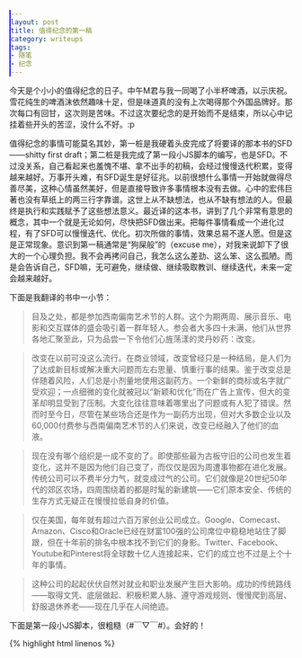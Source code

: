 ```yaml
---
layout: post
title: 值得纪念的第一稿
category: writeups
tags:
- 随笔
- 纪念
---
```


今天是个小小的值得纪念的日子。中午M君与我一同喝了小半杯啤酒，以示庆祝。雪花纯生的啤酒沫依然趣味十足，但是味道真的没有上次喝得那个外国品牌好。那次每口有回甘，这次则是苦味。不过这次要纪念的是开始而不是结束，所以心中记挂着些开头的苦涩，没什么不好。:p 
<!--more-->

值得纪念的事情可能莫名其妙，第一桩是我硬着头皮完成了将要译的那本书的SFD——shitty first draft；第二桩是我完成了第一段小JS脚本的编写，也是SFD。不过没关系，自己看起来也羞愧不堪、拿不出手的初稿，会经过慢慢迭代积累，变得越来越好。万事开头难，有SFD诞生是好征兆。以前很想什么事情一开始就做得尽善尽美，这种心情虽然美好，但是直接导致许多事情根本没有去做。心中的宏伟巨著也没有草纸上的两三行字靠谱。这世上从不缺想法，也从不缺有想法的人。但最终是执行和实践赋予了这些想法意义。最近译的这本书，讲到了几个非常有意思的概念，其中一个就是无论如何，尽快把SFD做出来。把每件事情看成一个进化过程，有了SFD可以慢慢迭代、优化。初次所做的事情，效果总易不遂人愿。但是这是正常现象。意识到第一稿通常是“狗屎般”的（excuse me），对我来说卸下了很大的一个心理负担。我不会再拷问自己，我怎么这么差劲、这么笨、这么孤陋。而是会告诉自己，SFD嘛，无可避免，继续做、继续吸取教训、继续迭代，未来一定会越来越好。

下面是我翻译的书中一小节：

>目及之处，都是参加西南偏南艺术节的人群。这个为期两周、展示音乐、电影和交互媒体的盛会吸引着一群年轻人。参会者大多四十未满，他们从世界各地汇聚至此，只为品尝一下令他们心旌荡漾的灵丹妙药：改变。

>改变在以前可没这么流行。在商业领域，改变曾经只是一种结局，是人们为了达成新目标或解决重大问题而左右思量、慎重行事的结果。鉴于改变总是伴随着风险，人们总是小剂量地使用这副药方。一个新鲜的商标或名字就广受欢迎；一点细微的变化就被冠以“新颖和优化”而在广告上宣传，但大的变革却明显受到了压制。大变化往往意味着哪里出了问题或有人犯了错误。然而时至今日，尽管在某些场合还是作为一副药方出现，但对大多数企业以及60,000付费参与西南偏南艺术节的人们来说，改变已经融入了他们的血液。

>现在没有哪个组织是一成不变的了。即使那些最为古板守旧的公司也发生着变化，这并不是因为他们自己变了，而仅仅是因为周遭事物都在进化发展。传统公司可以不费半分力气，就变成过气的公司。它们就像是20世纪50年代的郊区农场，四周围绕着的都是时髦的新建筑——它们原本安全、传统的生存方式无疑正在慢慢拉低自身的价值。

>仅在美国，每年就有超过六百万家创业公司成立。Google、Comecast、Amazon、Cisco和Oracle已经在财富100强的公司席位中稳稳地站住了脚跟，但在十年前的排名中根本找不到它们的身影。Twitter、Facebook、Youtube和Pinterest将全球数十亿人连接起来，它们的成立也不过是上个十年的事情。

>这种公司的起起伏伏自然对就业和职业发展产生巨大影响。成功的传统路线——取得文凭、底层做起、积极积累人脉、遵守游戏规则、慢慢爬到高层、舒服退休养老——现在几乎在人间绝迹。



下面是第一段小JS脚本，很粗糙（#￣▽￣#）。会好的！

{% highlight html linenos %}

<!Doctype html>
<html>
    <head>
        <meta charset="utf-8">
        <style>
            #container{
              height: 820px;
              width: 820px;
              position: relative;
              overflow: hidden;
            }
            #flashcards {
              height: 800px;
              width: 800000px;
              margin-left: 0px;
            }
            .card {
                width: 800px;
                height: 800px;
                border: 1px solid blue;
                border-radius: 20px;
                font-size: 2em;
                transition: all 2s;
                
                display: inline-block;
            }
            .word {
              text-align: center;
              font-size: 200%;
              margin-top: 15%;
              margin-bottom: 5%;
            }
            dd {
              float: left;
              line-height: 1.2em;
            }
            .pos {
              width: 1%;
              font-style: italic;
            }
            .def {
              width: 80%;
            }
            .cnDef {
              margin-left: 1em;
            }
            .sen {
              margin-top: 2em;
              width: 81%;
            }
            .cnSen, .enSen {
              display: block;
              margin-bottom: 0.5em;
            }
            a {
              text-decoration: none;
              border: 1px solid blue;
              width: 4.5em;
              text-align: center;
              border-radius: 2px;
            }
            .nav {
                position: absolute;
                width: 200px;
                bottom: 20px;
                font-size: 30px;
                padding: 5px;
                left: 300px;
            }
        </style>
    </head>
    <body>
      <div id="container">
        <dl id="flashcards" style="margin-left: 0px;">
          <div class="card show">
              <dt class="word">dictionary1</dt>
              <dd class="pos">n.</dd>
              <dd class="def"><span class="enDef">a book in which the words and phrases of a language are listed alphabetically, together with their meanings or their translations in another language</span><span class="cnDef">字典；词典</span></dd>
              <dd class="sen"><span class="enSen">I borrowed a dictionary from Ann.</span><span class="cnSen">我从安那里借了一本词典</span></dd>

          </div>
          <div class="card">
              <dt class="word">dictionary2</dt>
              <dd class="pos">n.</dd>
              <dd class="def"><span class="enDef">a book in which the words and phrases of a language are listed alphabetically, together with their meanings or their translations in another language</span><span class="cnDef">字典；词典</span></dd>
              <dd class="sen"><span class="enSen">I borrowed a dictionary from Ann.</span><span class="cnSen">我从安那里借了一本词典</span></dd>

          </div> 
          <div class="card">
              <dt class="word">dictionary3</dt>
              <dd class="pos">n.</dd>
              <dd class="def"><span class="enDef">a book in which the words and phrases of a language are listed alphabetically, together with their meanings or their translations in another language</span><span class="cnDef">字典；词典</span></dd>
              <dd class="sen"><span class="enSen">I borrowed a dictionary from Ann.</span><span class="cnSen">我从安那里借了一本词典</span></dd>

          </div>
          <div class="card">
              <dt class="word">dictionary4</dt>
              <dd class="pos">n.</dd>
              <dd class="def"><span class="enDef">a book in which the words and phrases of a language are listed alphabetically, together with their meanings or their translations in another language</span><span class="cnDef">字典；词典</span></dd>
              <dd class="sen"><span class="enSen">I borrowed a dictionary from Ann.</span><span class="cnSen">我从安那里借了一本词典</span></dd>

          </div>
          <div class="card">
              <dt class="word">dictionary5</dt>
              <dd class="pos">n.</dd>
              <dd class="def"><span class="enDef">a book in which the words and phrases of a language are listed alphabetically, together with their meanings or their translations in another language</span><span class="cnDef">字典；词典</span></dd>
              <dd class="sen"><span class="enSen">I borrowed a dictionary from Ann.</span><span class="cnSen">我从安那里借了一本词典</span></dd>

          </div>        
                                                 
        </dl>
        <div class="nav">
            <a href="#" class="previous">Previous</a>
            <a href="#" class="next">Next</a>
        </div>
      </div>
        <script>
             window.onload = function(){

                var flashcard = document.getElementById("flashcards");
                var btn = document.getElementsByTagName("a");
                for(i=0;i<btn.length;i++){
                  if(btn[i].className == "previous"){
                    var prev = btn[i];
                  } else if(btn[i].className == "next"){
                    var next = btn[i];
                  }
                }
                var containter = document.getElementById("container");

                function slide(elem, offset, step, interval, num){
                  var newLeft = parseInt(elem.style.marginLeft) + offset; 
                  var maxLeft = Math.abs(offset)*(num-1);

                  function everyStep(){
                    if(offset < 0 && parseInt(elem.style.marginLeft) > newLeft){
                      if(newLeft < -maxLeft){
                        newLeft = 0;
                      }
                      elem.style.marginLeft = parseInt(elem.style.marginLeft) - step + 'px';
                      setTimeout(everyStep, interval);
                    } else if(offset > 0 && parseInt(elem.style.marginLeft) < newLeft){
                      if(newLeft > 0) {
                        newLeft = 0;
                      }
                      elem.style.marginLeft = parseInt(elem.style.marginLeft) + step + 'px';
                      setTimeout(everyStep, interval);
                    } else {
                      elem.style.marginLeft = newLeft + 'px';
                    }
                  }
                  everyStep();
                }

                next.onclick = function(){
                  slide(flashcard, -802, 100, 10, 5);
                }
                prev.onclick = function(){
                  slide(flashcard, 802, 100, 10);
                }
                
             }
        </script> 
    </body>
</html>

{% endhighlight %}
